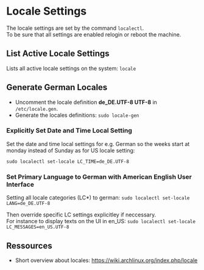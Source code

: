 # Locale Settings

The locale settings are set by the command `localectl`.  
To be sure that all settings are enabled relogin or reboot the machine.

## List Active Locale Settings

Lists all active locale settings on the system: ```locale```

## Generate German Locales

* Uncomment the locale definition __de_DE.UTF-8 UTF-8__ in `/etc/locale.gen`.
* Generate the locales definitions: `sudo locale-gen`

### Explicitly Set Date and Time Local Setting

Set the date and time local settings for e.g. German so the weeks start at monday instead of Sunday as for US locale setting:

```sudo localectl set-locale LC_TIME=de_DE.UTF-8```

### Set Primary Language to German with American English User Interface

Setting all locale categories (LC*) to german: ```sudo localectl set-locale LANG=de_DE.UTF-8```

Then override specific LC settings explicitley if neccessary.  
For instance to display texts on the UI in en_US: ```sudo localectl set-locale LC_MESSAGES=en_US.UTF-8```

## Ressources

* Short overview about locales: https://wiki.archlinux.org/index.php/locale
